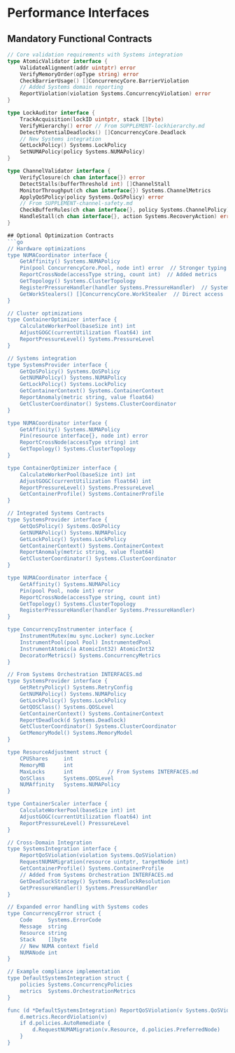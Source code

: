 # Performance Interfaces

## Mandatory Functional Contracts
```go
// Core validation requirements with Systems integration
type AtomicValidator interface {
    ValidateAlignment(addr uintptr) error
    VerifyMemoryOrder(opType string) error
    CheckBarrierUsage() []ConcurrencyCore.BarrierViolation
    // Added Systems domain reporting
    ReportViolation(violation Systems.ConcurrencyViolation) error
}

type LockAuditor interface {
    TrackAcquisition(lockID uintptr, stack []byte)
    VerifyHierarchy() error // From SUPPLEMENT-lockhierarchy.md
    DetectPotentialDeadlocks() []ConcurrencyCore.Deadlock
    // New Systems integration
    GetLockPolicy() Systems.LockPolicy
    SetNUMAPolicy(policy Systems.NUMAPolicy)
}

type ChannelValidator interface {
    VerifyClosure(ch chan interface{}) error
    DetectStalls(bufferThreshold int) []ChannelStall 
    MonitorThroughput(ch chan interface{}) Systems.ChannelMetrics
    ApplyQoSPolicy(policy Systems.QoSPolicy) error
    // From SUPPLEMENT-channel-safety.md
    CheckBufferRules(ch chan interface{}, policy Systems.ChannelPolicy) error
    HandleStall(ch chan interface{}, action Systems.RecoveryAction) error
}

## Optional Optimization Contracts
```go
// Hardware optimizations
type NUMACoordinator interface {
    GetAffinity() Systems.NUMAPolicy
    Pin(pool ConcurrencyCore.Pool, node int) error  // Stronger typing
    ReportCrossNode(accessType string, count int)  // Added metrics
    GetTopology() Systems.ClusterTopology
    RegisterPressureHandler(handler Systems.PressureHandler)  // Systems integration
    GetWorkStealers() []ConcurrencyCore.WorkStealer  // Direct access
}

// Cluster optimizations
type ContainerOptimizer interface {
    CalculateWorkerPool(baseSize int) int
    AdjustGOGC(currentUtilization float64) int
    ReportPressureLevel() Systems.PressureLevel
}

// Systems integration
type SystemsProvider interface {
    GetQoSPolicy() Systems.QoSPolicy
    GetNUMAPolicy() Systems.NUMAPolicy
    GetLockPolicy() Systems.LockPolicy
    GetContainerContext() Systems.ContainerContext
    ReportAnomaly(metric string, value float64)
    GetClusterCoordinator() Systems.ClusterCoordinator
}

type NUMACoordinator interface {
    GetAffinity() Systems.NUMAPolicy
    Pin(resource interface{}, node int) error
    ReportCrossNode(accessType string) int
    GetTopology() Systems.ClusterTopology
}

type ContainerOptimizer interface {
    CalculateWorkerPool(baseSize int) int
    AdjustGOGC(currentUtilization float64) int
    ReportPressureLevel() Systems.PressureLevel
    GetContainerProfile() Systems.ContainerProfile
}

// Integrated Systems Contracts
type SystemsProvider interface {
    GetQoSPolicy() Systems.QoSPolicy
    GetNUMAPolicy() Systems.NUMAPolicy 
    GetLockPolicy() Systems.LockPolicy
    GetContainerContext() Systems.ContainerContext
    ReportAnomaly(metric string, value float64)
    GetClusterCoordinator() Systems.ClusterCoordinator
}

type NUMACoordinator interface {
    GetAffinity() Systems.NUMAPolicy
    Pin(pool Pool, node int) error
    ReportCrossNode(accessType string, count int)
    GetTopology() Systems.ClusterTopology
    RegisterPressureHandler(handler Systems.PressureHandler)
}

type ConcurrencyInstrumenter interface {
    InstrumentMutex(mu sync.Locker) sync.Locker
    InstrumentPool(pool Pool) InstrumentedPool
    InstrumentAtomic(a AtomicInt32) AtomicInt32
    DecoratorMetrics() Systems.ConcurrencyMetrics
}

// From Systems Orchestration INTERFACES.md
type SystemsProvider interface {
    GetRetryPolicy() Systems.RetryConfig
    GetNUMAPolicy() Systems.NUMAPolicy
    GetLockPolicy() Systems.LockPolicy
    GetQOSClass() Systems.QOSLevel
    GetContainerContext() Systems.ContainerContext
    ReportDeadlock(d Systems.Deadlock)
    GetClusterCoordinator() Systems.ClusterCoordinator
    GetMemoryModel() Systems.MemoryModel
}

type ResourceAdjustment struct {
    CPUShares     int
    MemoryMB      int
    MaxLocks      int           // From Systems INTERFACES.md
    QoSClass      Systems.QOSLevel
    NUMAffinity   Systems.NUMAPolicy
}

type ContainerScaler interface {
    CalculateWorkerPool(baseSize int) int 
    AdjustGOGC(currentUtilization float64) int
    ReportPressureLevel() PressureLevel
}

// Cross-Domain Integration
type SystemsIntegration interface {
    ReportQoSViolation(violation Systems.QoSViolation)
    RequestNUMAMigration(resource uintptr, targetNode int)
    GetContainerProfile() Systems.ContainerProfile
    // Added from Systems Orchestration INTERFACES.md
    GetDeadlockStrategy() Systems.DeadlockResolution
    GetPressureHandler() Systems.PressureHandler
}

// Expanded error handling with Systems codes
type ConcurrencyError struct {
    Code     Systems.ErrorCode
    Message  string
    Resource string  
    Stack    []byte
    // New NUMA context field
    NUMANode int
}

// Example compliance implementation
type DefaultSystemsIntegration struct {
    policies Systems.ConcurrencyPolicies
    metrics  Systems.OrchestrationMetrics
}

func (d *DefaultSystemsIntegration) ReportQoSViolation(v Systems.QoSViolation) {
    d.metrics.RecordViolation(v)
    if d.policies.AutoRemediate {
        d.RequestNUMAMigration(v.Resource, d.policies.PreferredNode)
    }
}
```
